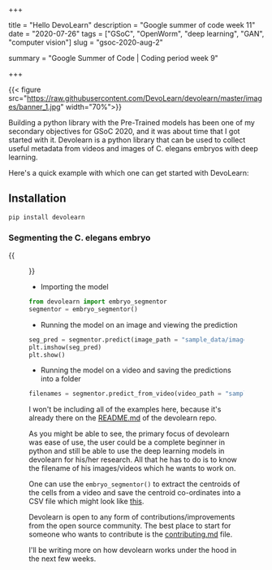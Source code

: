 +++


title = "Hello DevoLearn"
description = "Google summer of code week 11"
date = "2020-07-26"
tags = ["GSoC", "OpenWorm", "deep learning", "GAN", "computer vision"]
slug = "gsoc-2020-aug-2"

summary = "Google Summer of Code | Coding period week 9"


+++

{{< figure src="https://raw.githubusercontent.com/DevoLearn/devolearn/master/images/banner_1.jpg" width="70%">}}

Building a python library with the Pre-Trained models has been one of my secondary objectives for GSoC 2020, and it was about time that I got started with it. Devolearn is a python library that can be used to collect useful metadata from videos and images of C. elegans embryos with deep learning.

Here's a quick example with which one can get started with DevoLearn:

## Installation

`pip install devolearn`

### Segmenting the C. elegans embryo 

{{<figure src = "https://raw.githubusercontent.com/DevoLearn/devolearn/master/images/pred_centroids.gif" width = "50%">}}



* Importing the model

```python
from devolearn import embryo_segmentor
segmentor = embryo_segmentor()
```

* Running the model on an image and viewing the prediction

```python
seg_pred = segmentor.predict(image_path = "sample_data/images/seg_sample.jpg")
plt.imshow(seg_pred)
plt.show()
```

* Running the model on a video and saving the predictions into a folder 

```python
filenames = segmentor.predict_from_video(video_path = "sample_data/videos/seg_sample.mov", centroid_mode = False, save_folder = "preds")
```


I won't be including all of the examples here, because it's already there on the [README.md](https://github.com/DevoLearn/devolearn/blob/master/README.md) of the devolearn repo. 

As you might be able to see, the primary focus of devolearn was ease of use, the user could be a complete beginner in python and still be able to use the deep learning models in devolearn for his/her research. All that he has to do is to know the filename of his images/videos which he wants to work on. 

One can use the  `embryo_segmentor()` to extract the centroids of the cells from a video and save the centroid co-ordinates into a CSV file which might look like [this](https://github.com/DevoLearn/data-science-demos/blob/master/Networks/c_elegans_centroids.csv). 

Devolearn is open to any form of contributions/improvements from the open source community. The best place to start for someone who wants to contribute is the [contributing.md](https://github.com/DevoLearn/devolearn/blob/master/.github/contributing.md) file.

I'll be writing more on how devolearn works under the hood in the next few weeks. 